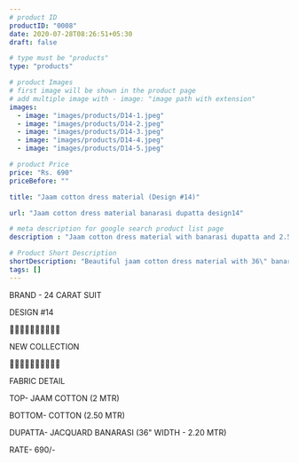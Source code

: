 ```yaml
---
# product ID
productID: "0008"
date: 2020-07-28T08:26:51+05:30
draft: false

# type must be "products"
type: "products"

# product Images
# first image will be shown in the product page
# add multiple image with - image: "image path with extension"
images:
  - image: "images/products/D14-1.jpeg"
  - image: "images/products/D14-2.jpeg"
  - image: "images/products/D14-3.jpeg"
  - image: "images/products/D14-4.jpeg"
  - image: "images/products/D14-5.jpeg"

# product Price
price: "Rs. 690"
priceBefore: ""

title: "Jaam cotton dress material (Design #14)"

url: "Jaam cotton dress material banarasi dupatta design14"

# meta description for google search product list page
description : "Jaam cotton dress material with banarasi dupatta and 2.5 mtr bottom"

# Product Short Description
shortDescription: "Beautiful jaam cotton dress material with 36\" banarasi dupatta and matching 2.5 mtr cotton bottom."
tags: []
---
```

BRAND - 24 CARAT SUIT

DESIGN #14

💐💐💐💐💐💐💐💐💐💐

NEW COLLECTION

🌷🌷🌷🌷🌷🌷🌷🌷🌷🌷

FABRIC DETAIL

TOP- JAAM COTTON (2 MTR)

BOTTOM- COTTON (2.50 MTR)

DUPATTA- JACQUARD BANARASI (36" WIDTH - 2.20 MTR)

RATE- 690/-
